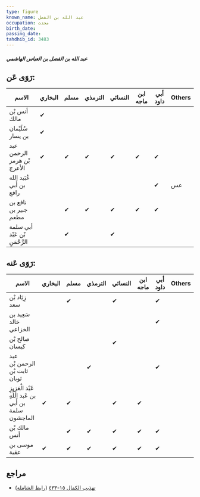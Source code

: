 ```yaml
---
type: figure
known_name: عبد الله بن الفضل
occupation: محدث
birth_date:
passing_date:
tahdhib_id: 3483
---
```

##### عبد الله بن الفضل بن العباس الهاشمي

## رَوَى عَن:
| الاسم                          | البخاري | مسلم | الترمذي | النسائي | ابن ماجه | أبي داود | Others |
| ------------------------------ | ------- | ---- | ------- | ------- | -------- | -------- | ------ |
| أنس بْن مالك                   | ✔       |      |         |         |          |          |        |
| سُلَيْمان بن يسار              | ✔       |      |         |         |          |          |        |
| عبد الرحمن بْن هرمز الأعرج     | ✔       | ✔    | ✔       | ✔       | ✔        | ✔        |        |
| عُبَيد الله بن أَبي رافع       |         |      |         |         |          | ✔        | عس     |
| نافع بن جبير بن مطعم           |         | ✔    | ✔       | ✔       | ✔        | ✔        |        |
| أبي سلمة بْن عَبْد الرَّحْمَنِ |         | ✔    |         | ✔       |          |          |        |
## رَوَى عَنه:
| الاسم                                                  | البخاري | مسلم | الترمذي | النسائي | ابن ماجه | أبي داود | Others |
| ------------------------------------------------------ | ------- | ---- | ------- | ------- | -------- | -------- | ------ |
| زِيَاد بْن سعد                                         |         | ✔    |         | ✔       |          | ✔        |        |
| سَعِيد بن خالد الخزاعي                                 |         |      |         |         |          | ✔        |        |
| صالح بْن كيسان                                         |         |      |         | ✔       |          |          |        |
| عبد الرحمن بْن ثابت بْن ثوبان                          |         |      | ✔       |         |          | ✔        |        |
| عَبْد الْعَزِيزِ بن عَبد اللَّهِ بن أَبي سلمة الماجشون | ✔       | ✔    |         | ✔       | ✔        |          |        |
| مالك بْن أنس                                           |         | ✔    | ✔       | ✔       | ✔        | ✔        |        |
| موسى بن عقبة                                           | ✔       | ✔    | ✔       | ✔       | ✔        | ✔        |        |
## مراجع
- [تهذيب الكمال ١٥-٤٣٣](obsidian://open?vault=Tahdhib-al-Kamal&file=Figures/٣٤٨٣-عبد%20الله%20بن%20الفضل%20بن%20العباس%20الهاشمي) ([رابط الشاملة](https://shamela.ws/book/3722/7917))
